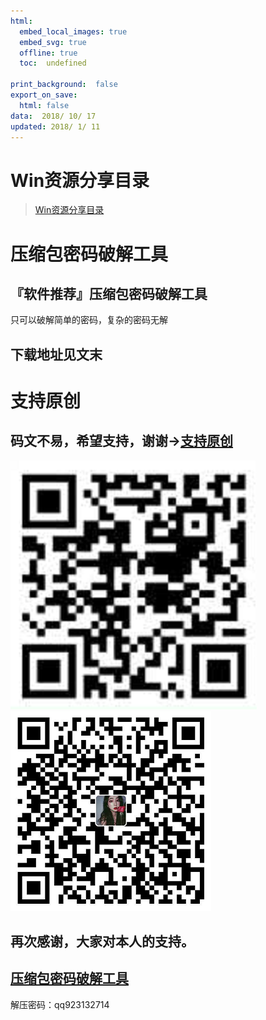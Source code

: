 ```yaml
---
html:
  embed_local_images: true
  embed_svg: true
  offline: true
  toc:  undefined

print_background:  false
export_on_save:
  html: false
data:  2018/ 10/ 17
updated: 2018/ 1/ 11
---
```


# Win资源分享目录

> [Win资源分享目录](https://blog.csdn.net/qq923132714/article/details/83108491 "Win资源分享目录")


# 压缩包密码破解工具



## 『软件推荐』压缩包密码破解工具

只可以破解简单的密码，复杂的密码无解

## 下载地址见文末

# 支持原创
## 码文不易，希望支持，谢谢->**[支持原创](http://blog.csdn.net/qq923132714/article/details/79399145)**
![微信支付](https://raw.githubusercontent.com/923132714/my_picture/master/blog/support/weixin.png)![微信支付](https://raw.githubusercontent.com/923132714/my_picture/master/blog/support/支付宝.png)
## 再次感谢，大家对本人的支持。



## [压缩包密码破解工具](http://u16848854.ctfile.net/fs/16848854-330445150 "压缩包密码破解工具")

解压密码：qq923132714
